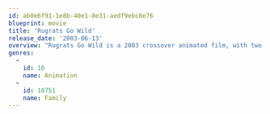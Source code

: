 ```yaml
---
id: ab0e6f91-1e8b-40e1-8e31-aedf9ebc8e76
blueprint: movie
title: 'Rugrats Go Wild'
release_date: '2003-06-13'
overview: "Rugrats Go Wild is a 2003 crossover animated film, with two animated Nickelodeon television series Rugrats and The Wild Thornberrys.The film was produced by Klasky Csupo and released in theaters on June 13, 2003 by Paramount Pictures and Nickelodeon Movies. It also makes this the Rugrats series finale, after the show ceased production. As there are currently no further Rugrats movies in production, Rugrats Go Wild stands as the final Rugrats film. It is the only Nickelodeon film to be a crossover. Although it is a crossover film, it is primarily a Rugrats movie as the main plot focuses on the those characters.The Rugrats family vacation takes an exotic detour when their boat capsizes and they become shipwrecked on a deserted tropical island. With the jungle as their new backyard, the babies reace wildly from one dangerous adventure to the next…soon to discover that someone else is on the island. It's The Wild Thornberrys...on an island adventure of their own!"
genres:
  -
    id: 16
    name: Animation
  -
    id: 10751
    name: Family
---
```

